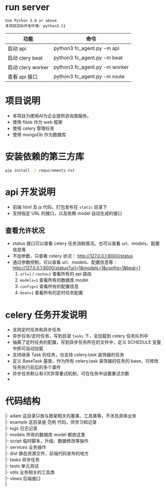 
# run server
    Use Python 3.8 or above
    本项目实际开发环境: python3.11

| 功能               | 命令                            |
|------------------|-------------------------------|
| 启动 api           | python3 fc_agent.py -m api    |
| 启动 clery beat    | python3 fc_agent.py -m beat   |
| 启动 clery worker  | python3 fc_agent.py -m worker |
| 查看 api 接口        | python3 fc_agent.py -m route  |

# 项目说明
- 本项目为使用AI为企业提供咨询类服务。
- 使用 flask 作为 web 框架
- 使用 celery 管理任务
- 使用 mongoDb 作为数据库

# 安装依赖的第三方库
```sh
pip install -r requirements.txt
```


# api 开发说明
- 前端 html 及 js 代码，打包发布在 `static` 目录下
- 支持指定 URL 的接口，以及依赖 model 自动生成的接口

## 查看允许状况
- status 接口可以查看 celery 任务消耗情况。也可以查看 url、models、配置信息等
- 不加参数，只查看 celery 状况： http://127.0.0.1:8000/status
- 通过参数控制，可以查看 url、models、配置信息等： http://127.0.0.1:8000/status?url=1&models=1&config=1&beat=1
  1. `url=1` / `route=1`  查看所有的 api 路由
  2. `models=1` 查看所有的数据库 model
  3. `config=1` 查看所有的配置信息
  4. `beat=1` 查看所有的定时任务配置


# celery 任务开发说明
- 支持定时任务和异步任务
- 异步任务/定时任务，写到目录 `tasks` 下，会加载到 celery 任务队列中
- 抽离了定时任务的配置，写到异步任务所在的文件中，定义 SCHEDULE 变量中即可自动加载
- 支持继承 Task 的任务，也支持 celery.task 装饰器的任务
- 定义 BaseTask 基类，作为所有 celery.task 装饰器的任务的 base，可修改任务执行前后的多个事件
- 异步任务默认有3次异常重试机制，可在任务中设置重试次数
- 

# 代码结构
|- adam  这目录只放与框架相关的基类、工具类等，不涉及具体业务  
|- example  这目录是 范例 代码，供学习和记录  
|- logs  日志记录  
|- models  所有的数据库 model 都放这里  
|- script  临时脚本，升级、数据修改等操作  
|- services 业务操作  
|- dist   静态资源文件，前端代码发布的地方  
|- tasks  异步任务  
|- tests  单元测试  
|- utils  业务相关的工具类  
|- views  后端接口  
|
